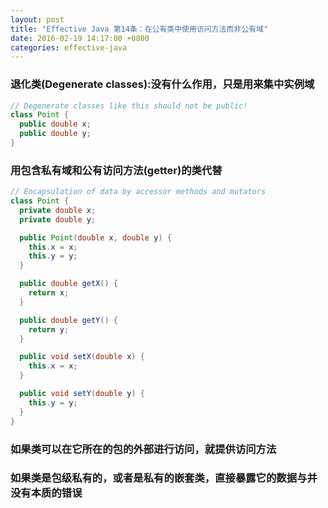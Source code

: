 ```yaml
---
layout: post
title: "Effective Java 第14条：在公有类中使用访问方法而非公有域"
date: 2016-02-19 14:17:00 +0800
categories: effective-java
---
```

### 退化类(Degenerate classes):没有什么作用，只是用来集中实例域

~~~java
// Degenerate classes like this should not be public!
class Point {
  public double x;
  public double y;
}
~~~

### 用包含私有域和公有访问方法(getter)的类代替

~~~java
// Encapsulation of data by accessor methods and mutators
class Point {
  private double x;
  private double y;

  public Point(double x, double y) {
    this.x = x;
    this.y = y;
  }

  public double getX() {
    return x;
  }

  public double getY() {
    return y;
  }

  public void setX(double x) {
    this.x = x;
  }

  public void setY(double y) {
    this.y = y;
  }
}
~~~

### 如果类可以在它所在的包的外部进行访问，就提供访问方法

### 如果类是包级私有的，或者是私有的嵌套类，直接暴露它的数据与并没有本质的错误
